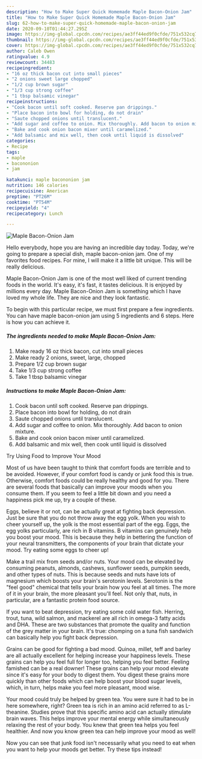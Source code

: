 ```yaml
---
description: "How to Make Super Quick Homemade Maple Bacon-Onion Jam"
title: "How to Make Super Quick Homemade Maple Bacon-Onion Jam"
slug: 62-how-to-make-super-quick-homemade-maple-bacon-onion-jam
date: 2020-09-10T01:44:27.295Z
image: https://img-global.cpcdn.com/recipes/ae3ff44ed9f0cfde/751x532cq70/maple-bacon-onion-jam-recipe-main-photo.jpg
thumbnail: https://img-global.cpcdn.com/recipes/ae3ff44ed9f0cfde/751x532cq70/maple-bacon-onion-jam-recipe-main-photo.jpg
cover: https://img-global.cpcdn.com/recipes/ae3ff44ed9f0cfde/751x532cq70/maple-bacon-onion-jam-recipe-main-photo.jpg
author: Caleb Owen
ratingvalue: 4.9
reviewcount: 34483
recipeingredient:
- "16 oz thick bacon cut into small pieces"
- "2 onions sweet large chopped"
- "1/2 cup brown sugar"
- "1/3 cup strong coffee"
- "1 tbsp balsamic vinegar"
recipeinstructions:
- "Cook bacon until soft cooked. Reserve pan drippings."
- "Place bacon into bowl for holding, do not drain"
- "Saute chopped onions until translucent."
- "Add sugar and coffee to onion. Mix thoroughly. Add bacon to onion mixture."
- "Bake and cook onion bacon mixer until caramelized."
- "Add balsamic and mix well, then cook until liquid is dissolved"
categories:
- Recipe
tags:
- maple
- bacononion
- jam

katakunci: maple bacononion jam 
nutrition: 146 calories
recipecuisine: American
preptime: "PT26M"
cooktime: "PT54M"
recipeyield: "4"
recipecategory: Lunch

---
```



![Maple Bacon-Onion Jam](https://img-global.cpcdn.com/recipes/ae3ff44ed9f0cfde/751x532cq70/maple-bacon-onion-jam-recipe-main-photo.jpg)

Hello everybody, hope you are having an incredible day today. Today, we're going to prepare a special dish, maple bacon-onion jam. One of my favorites food recipes. For mine, I will make it a little bit unique. This will be really delicious.



Maple Bacon-Onion Jam is one of the most well liked of current trending foods in the world. It's easy, it's fast, it tastes delicious. It is enjoyed by millions every day. Maple Bacon-Onion Jam is something which I have loved my whole life. They are nice and they look fantastic.


To begin with this particular recipe, we must first prepare a few ingredients. You can have maple bacon-onion jam using 5 ingredients and 6 steps. Here is how you can achieve it.

<!--inarticleads1-->

##### The ingredients needed to make Maple Bacon-Onion Jam:

1. Make ready 16 oz thick bacon, cut into small pieces
1. Make ready 2 onions, sweet, large, chopped
1. Prepare 1/2 cup brown sugar
1. Take 1/3 cup strong coffee
1. Take 1 tbsp balsamic vinegar




<!--inarticleads2-->

##### Instructions to make Maple Bacon-Onion Jam:

1. Cook bacon until soft cooked. Reserve pan drippings.
1. Place bacon into bowl for holding, do not drain
1. Saute chopped onions until translucent.
1. Add sugar and coffee to onion. Mix thoroughly. Add bacon to onion mixture.
1. Bake and cook onion bacon mixer until caramelized.
1. Add balsamic and mix well, then cook until liquid is dissolved




Try Using Food to Improve Your Mood


Most of us have been taught to think that comfort foods are terrible and to be avoided. However, if your comfort food is candy or junk food this is true. Otherwise, comfort foods could be really healthy and good for you. There are several foods that basically can improve your moods when you consume them. If you seem to feel a little bit down and you need a happiness pick me up, try a couple of these.

Eggs, believe it or not, can be actually great at fighting back depression. Just be sure that you do not throw away the egg yolk. When you wish to cheer yourself up, the yolk is the most essential part of the egg. Eggs, the egg yolks particularly, are rich in B vitamins. B vitamins can genuinely help you boost your mood. This is because they help in bettering the function of your neural transmitters, the components of your brain that dictate your mood. Try eating some eggs to cheer up!

Make a trail mix from seeds and/or nuts. Your mood can be elevated by consuming peanuts, almonds, cashews, sunflower seeds, pumpkin seeds, and other types of nuts. This is because seeds and nuts have lots of magnesium which boosts your brain's serotonin levels. Serotonin is the "feel good" chemical that tells your brain how you feel at all times. The more of it in your brain, the more pleasant you'll feel. Not only that, nuts, in particular, are a fantastic protein food source.

If you want to beat depression, try eating some cold water fish. Herring, trout, tuna, wild salmon, and mackerel are all rich in omega-3 fatty acids and DHA. These are two substances that promote the quality and function of the grey matter in your brain. It's true: chomping on a tuna fish sandwich can basically help you fight back depression. 

Grains can be good for fighting a bad mood. Quinoa, millet, teff and barley are all actually excellent for helping increase your happiness levels. These grains can help you feel full for longer too, helping you feel better. Feeling famished can be a real downer! These grains can help your mood elevate since it's easy for your body to digest them. You digest these grains more quickly than other foods which can help boost your blood sugar levels, which, in turn, helps make you feel more pleasant, mood wise.

Your mood could truly be helped by green tea. You were sure it had to be in here somewhere, right? Green tea is rich in an amino acid referred to as L-theanine. Studies prove that this specific amino acid can actually stimulate brain waves. This helps improve your mental energy while simultaneously relaxing the rest of your body. You knew that green tea helps you feel healthier. And now you know green tea can help improve your mood as well!

Now you can see that junk food isn't necessarily what you need to eat when you want to help your moods get better. Try  these tips  instead!

